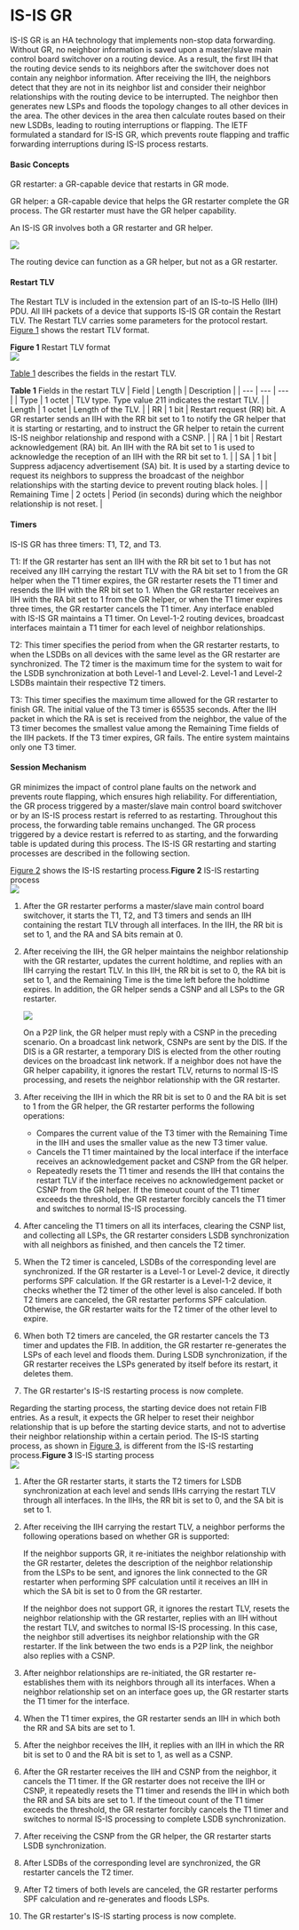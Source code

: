 IS-IS GR
========

IS-IS GR is an HA technology that implements non-stop data forwarding. Without GR, no neighbor information is saved upon a master/slave main control board switchover on a routing device. As a result, the first IIH that the routing device sends to its neighbors after the switchover does not contain any neighbor information. After receiving the IIH, the neighbors detect that they are not in its neighbor list and consider their neighbor relationships with the routing device to be interrupted. The neighbor then generates new LSPs and floods the topology changes to all other devices in the area. The other devices in the area then calculate routes based on their new LSDBs, leading to routing interruptions or flapping. The IETF formulated a standard for IS-IS GR, which prevents route flapping and traffic forwarding interruptions during IS-IS process restarts.

#### Basic Concepts

GR restarter: a GR-capable device that restarts in GR mode.

GR helper: a GR-capable device that helps the GR restarter complete the GR process. The GR restarter must have the GR helper capability.

An IS-IS GR involves both a GR restarter and GR helper.

![](public_sys-resources/note_3.0-en-us.png) 

The routing device can function as a GR helper, but not as a GR restarter.



#### Restart TLV

The Restart TLV is included in the extension part of an IS-to-IS Hello (IIH) PDU. All IIH packets of a device that supports IS-IS GR contain the Restart TLV. The Restart TLV carries some parameters for the protocol restart. [Figure 1](#EN-US_CONCEPT_0000001176662141__en-us_concept_0000001176743779_fig18987143216129) shows the restart TLV format.

**Figure 1** Restart TLV format  
![](figure/en-us_image_0000001176663913.png)

[Table 1](#EN-US_CONCEPT_0000001176662141__en-us_concept_0000001176743779_table63171116457) describes the fields in the restart TLV.

**Table 1** Fields in the restart TLV
| Field | Length | Description |
| --- | --- | --- |
| Type | 1 octet | TLV type. Type value 211 indicates the restart TLV. |
| Length | 1 octet | Length of the TLV. |
| RR | 1 bit | Restart request (RR) bit. A GR restarter sends an IIH with the RR bit set to 1 to notify the GR helper that it is starting or restarting, and to instruct the GR helper to retain the current IS-IS neighbor relationship and respond with a CSNP. |
| RA | 1 bit | Restart acknowledgement (RA) bit. An IIH with the RA bit set to 1 is used to acknowledge the reception of an IIH with the RR bit set to 1. |
| SA | 1 bit | Suppress adjacency advertisement (SA) bit. It is used by a starting device to request its neighbors to suppress the broadcast of the neighbor relationships with the starting device to prevent routing black holes. |
| Remaining Time | 2 octets | Period (in seconds) during which the neighbor relationship is not reset. |



#### Timers

IS-IS GR has three timers: T1, T2, and T3.

T1: If the GR restarter has sent an IIH with the RR bit set to 1 but has not received any IIH carrying the restart TLV with the RA bit set to 1 from the GR helper when the T1 timer expires, the GR restarter resets the T1 timer and resends the IIH with the RR bit set to 1. When the GR restarter receives an IIH with the RA bit set to 1 from the GR helper, or when the T1 timer expires three times, the GR restarter cancels the T1 timer. Any interface enabled with IS-IS GR maintains a T1 timer. On Level-1-2 routing devices, broadcast interfaces maintain a T1 timer for each level of neighbor relationships.

T2: This timer specifies the period from when the GR restarter restarts, to when the LSDBs on all devices with the same level as the GR restarter are synchronized. The T2 timer is the maximum time for the system to wait for the LSDB synchronization at both Level-1 and Level-2. Level-1 and Level-2 LSDBs maintain their respective T2 timers.

T3: This timer specifies the maximum time allowed for the GR restarter to finish GR. The initial value of the T3 timer is 65535 seconds. After the IIH packet in which the RA is set is received from the neighbor, the value of the T3 timer becomes the smallest value among the Remaining Time fields of the IIH packets. If the T3 timer expires, GR fails. The entire system maintains only one T3 timer.


#### Session Mechanism

GR minimizes the impact of control plane faults on the network and prevents route flapping, which ensures high reliability. For differentiation, the GR process triggered by a master/slave main control board switchover or by an IS-IS process restart is referred to as restarting. Throughout this process, the forwarding table remains unchanged. The GR process triggered by a device restart is referred to as starting, and the forwarding table is updated during this process. The IS-IS GR restarting and starting processes are described in the following section.

[Figure 2](#EN-US_CONCEPT_0000001176662141__en-us_concept_0000001176743779_fig1535713317176) shows the IS-IS restarting process.**Figure 2** IS-IS restarting process  
![](figure/en-us_image_0000001176663909.png)

1. After the GR restarter performs a master/slave main control board switchover, it starts the T1, T2, and T3 timers and sends an IIH containing the restart TLV through all interfaces. In the IIH, the RR bit is set to 1, and the RA and SA bits remain at 0.
2. After receiving the IIH, the GR helper maintains the neighbor relationship with the GR restarter, updates the current holdtime, and replies with an IIH carrying the restart TLV. In this IIH, the RR bit is set to 0, the RA bit is set to 1, and the Remaining Time is the time left before the holdtime expires. In addition, the GR helper sends a CSNP and all LSPs to the GR restarter.
   
   ![](public_sys-resources/note_3.0-en-us.png) 
   
   On a P2P link, the GR helper must reply with a CSNP in the preceding scenario. On a broadcast link network, CSNPs are sent by the DIS. If the DIS is a GR restarter, a temporary DIS is elected from the other routing devices on the broadcast link network. If a neighbor does not have the GR helper capability, it ignores the restart TLV, returns to normal IS-IS processing, and resets the neighbor relationship with the GR restarter.
3. After receiving the IIH in which the RR bit is set to 0 and the RA bit is set to 1 from the GR helper, the GR restarter performs the following operations:
   
   * Compares the current value of the T3 timer with the Remaining Time in the IIH and uses the smaller value as the new T3 timer value.
   * Cancels the T1 timer maintained by the local interface if the interface receives an acknowledgement packet and CSNP from the GR helper.
   * Repeatedly resets the T1 timer and resends the IIH that contains the restart TLV if the interface receives no acknowledgement packet or CSNP from the GR helper. If the timeout count of the T1 timer exceeds the threshold, the GR restarter forcibly cancels the T1 timer and switches to normal IS-IS processing.
4. After canceling the T1 timers on all its interfaces, clearing the CSNP list, and collecting all LSPs, the GR restarter considers LSDB synchronization with all neighbors as finished, and then cancels the T2 timer.
5. When the T2 timer is canceled, LSDBs of the corresponding level are synchronized. If the GR restarter is a Level-1 or Level-2 device, it directly performs SPF calculation. If the GR restarter is a Level-1-2 device, it checks whether the T2 timer of the other level is also canceled. If both T2 timers are canceled, the GR restarter performs SPF calculation. Otherwise, the GR restarter waits for the T2 timer of the other level to expire.
6. When both T2 timers are canceled, the GR restarter cancels the T3 timer and updates the FIB. In addition, the GR restarter re-generates the LSPs of each level and floods them. During LSDB synchronization, if the GR restarter receives the LSPs generated by itself before its restart, it deletes them.
7. The GR restarter's IS-IS restarting process is now complete.

Regarding the starting process, the starting device does not retain FIB entries. As a result, it expects the GR helper to reset their neighbor relationship that is up before the starting device starts, and not to advertise their neighbor relationship within a certain period. The IS-IS starting process, as shown in [Figure 3](#EN-US_CONCEPT_0000001176662141__en-us_concept_0000001176743779_fig1150854673412), is different from the IS-IS restarting process.**Figure 3** IS-IS starting process  
![](figure/en-us_image_0000001176663911.png)

1. After the GR restarter starts, it starts the T2 timers for LSDB synchronization at each level and sends IIHs carrying the restart TLV through all interfaces. In the IIHs, the RR bit is set to 0, and the SA bit is set to 1.
2. After receiving the IIH carrying the restart TLV, a neighbor performs the following operations based on whether GR is supported:
   
   If the neighbor supports GR, it re-initiates the neighbor relationship with the GR restarter, deletes the description of the neighbor relationship from the LSPs to be sent, and ignores the link connected to the GR restarter when performing SPF calculation until it receives an IIH in which the SA bit is set to 0 from the GR restarter.
   
   If the neighbor does not support GR, it ignores the restart TLV, resets the neighbor relationship with the GR restarter, replies with an IIH without the restart TLV, and switches to normal IS-IS processing. In this case, the neighbor still advertises its neighbor relationship with the GR restarter. If the link between the two ends is a P2P link, the neighbor also replies with a CSNP.
3. After neighbor relationships are re-initiated, the GR restarter re-establishes them with its neighbors through all its interfaces. When a neighbor relationship set on an interface goes up, the GR restarter starts the T1 timer for the interface.
4. When the T1 timer expires, the GR restarter sends an IIH in which both the RR and SA bits are set to 1.
5. After the neighbor receives the IIH, it replies with an IIH in which the RR bit is set to 0 and the RA bit is set to 1, as well as a CSNP.
6. After the GR restarter receives the IIH and CSNP from the neighbor, it cancels the T1 timer. If the GR restarter does not receive the IIH or CSNP, it repeatedly resets the T1 timer and resends the IIH in which both the RR and SA bits are set to 1. If the timeout count of the T1 timer exceeds the threshold, the GR restarter forcibly cancels the T1 timer and switches to normal IS-IS processing to complete LSDB synchronization.
7. After receiving the CSNP from the GR helper, the GR restarter starts LSDB synchronization.
8. After LSDBs of the corresponding level are synchronized, the GR restarter cancels the T2 timer.
9. After T2 timers of both levels are canceled, the GR restarter performs SPF calculation and re-generates and floods LSPs.
10. The GR restarter's IS-IS starting process is now complete.
